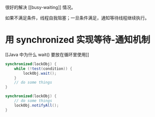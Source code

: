 很好的解决 [[busy-waiting]] 情况。

如果不满足条件，线程自我阻塞；一旦条件满足，通知等待线程继续执行。

# 用 synchronized 实现等待-通知机制

[[Java 中为什么 wait() 要放在循环里使用]]

```java
synchronized(lockObj) {
    while (!test(condition)) {
        lockObj.wait();
    }
    // do some things
}

synchronized(lockObj) {
    // do some things
    lockObj.notifyAll();
}
```
